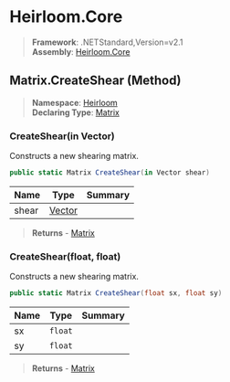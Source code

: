 # Heirloom.Core

> **Framework**: .NETStandard,Version=v2.1  
> **Assembly**: [Heirloom.Core][0]

## Matrix.CreateShear (Method)

> **Namespace**: [Heirloom][0]  
> **Declaring Type**: [Matrix][1]

### CreateShear(in Vector)

Constructs a new shearing matrix.

```cs
public static Matrix CreateShear(in Vector shear)
```

| Name  | Type        | Summary |
|-------|-------------|---------|
| shear | [Vector][2] |         |

> **Returns** - [Matrix][1]

### CreateShear(float, float)

Constructs a new shearing matrix.

```cs
public static Matrix CreateShear(float sx, float sy)
```

| Name | Type    | Summary |
|------|---------|---------|
| sx   | `float` |         |
| sy   | `float` |         |

> **Returns** - [Matrix][1]

[0]: ../../../Heirloom.Core.md
[1]: ../Matrix.md
[2]: ../Vector.md
